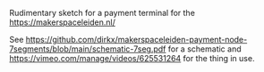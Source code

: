 Rudimentary sketch for a payment terminal for the https://makerspaceleiden.nl/

See https://github.com/dirkx/makerspaceleiden-payment-node-7segments/blob/main/schematic-7seg.pdf for a schematic
and https://vimeo.com/manage/videos/625531264 for the thing in use.

